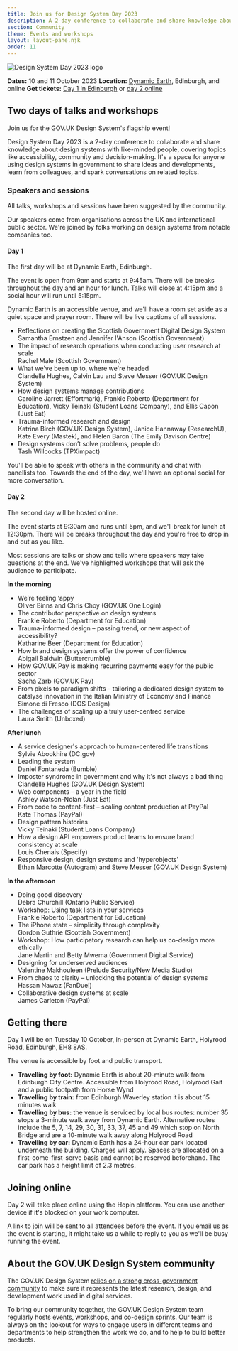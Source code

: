 ```yaml
---
title: Join us for Design System Day 2023
description: A 2-day conference to collaborate and share knowledge about design systems with like-minded people.
section: Community
theme: Events and workshops
layout: layout-pane.njk
order: 11
---
```


<img src="/community/images/dsd23-announcement-banner.svg" alt="Design System Day 2023 logo" class="app-image--no-border govuk-!-margin-bottom-6" loading="lazy">

**Dates:** 10 and 11 October 2023
**Location:** <a href="https://dynamicearth.org.uk/plan-your-visit/getting-here/">Dynamic Earth</a>, Edinburgh, and online
**Get tickets:** <a href="https://www.eventbrite.co.uk/e/714571050247?aff=oddtdtcreator">Day 1 in Edinburgh</a> or <a href="https://www.eventbrite.co.uk/e/714592022977?aff=oddtdtcreator">day 2 online</a>

<!--

Setting the following convention:
    /community/design-system-day/ always describes the upcoming event or the event in general
    /community/design-system-day-[year]/ is the archive page for an event which collects the videos, slides and notes for a particular conference

This means that hyperlinks to /community/design-system-day/ can always encourage ticket sales or mailing list subscriptions.

-->

## Two days of talks and workshops

Join us for the GOV.UK Design System's flagship event!

Design System Day 2023 is a 2-day conference to collaborate and share knowledge about design systems with like-minded people, covering topics like accessibility, community and decision-making. It's a space for anyone using design systems in government to share ideas and developments, learn from colleagues, and spark conversations on related topics.

### Speakers and sessions

All talks, workshops and sessions have been suggested by the community. 

Our speakers come from organisations across the UK and international public sector. We're joined by folks working on design systems from notable companies too.

#### Day 1

The first day will be at Dynamic Earth, Edinburgh. 

The event is open from 9am and starts at 9:45am. There will be breaks throughout the day and an hour for lunch. Talks will close at 4:15pm and a social hour will run until 5:15pm.

Dynamic Earth is an accessible venue, and we'll have a room set aside as a quiet space and prayer room. There will be live captions of all sessions.

- Reflections on creating the Scottish Government Digital Design System<br>Samantha Ernstzen and Jennifer I'Anson (Scottish Government)
- The impact of research operations when conducting user research at scale<br>Rachel Male (Scottish Government)
- What we've been up to, where we're headed<br>Ciandelle Hughes, Calvin Lau and Steve Messer (GOV.UK Design System)
- How design systems manage contributions<br>Caroline Jarrett (Effortmark), Frankie Roberto (Department for Education), Vicky Teinaki (Student Loans Company), and Ellis Capon (Just Eat)
- Trauma-informed research and design<br>Katrina Birch (GOV.UK Design System), Janice Hannaway (ResearchU), Kate Every (Mastek), and Helen Baron (The Emily Davison Centre)
- Design systems don’t solve problems, people do<br>Tash Willcocks (TPXimpact)

You'll be able to speak with others in the community and chat with panellists too. Towards the end of the day, we'll have an optional social for more conversation.

#### Day 2

The second day will be hosted online. 

The event starts at 9:30am and runs until 5pm, and we'll break for lunch at 12:30pm. There will be breaks throughout the day and you're free to drop in and out as you like. 

Most sessions are talks or show and tells where speakers may take questions at the end. We've highlighted workshops that will ask the audience to participate.

**In the morning**

- We’re feeling ‘appy<br>Oliver Binns and Chris Choy (GOV.UK One Login)
- The contributor perspective on design systems<br>Frankie Roberto (Department for Education)
- Trauma-informed design – passing trend, or new aspect of accessibility?<br>Katharine Beer (Department for Education)
- How brand design systems offer the power of confidence<br>Abigail Baldwin (Buttercrumble)
- How GOV.UK Pay is making recurring payments easy for the public sector<br>Sacha Zarb (GOV.UK Pay)
- From pixels to paradigm shifts – tailoring a dedicated design system to catalyse innovation in the Italian Ministry of Economy and Finance<br>Simone di Fresco (DOS Design)
- The challenges of scaling up a truly user-centred service<br>Laura Smith (Unboxed)

**After lunch**

- A service designer's approach to human-centered life transitions<br>Sylvie Abookhire (DC.gov)
- Leading the system<br>Daniel Fontaneda (Bumble)
- Imposter syndrome in government and why it's not always a bad thing<br>Ciandelle Hughes (GOV.UK Design System)
- Web components – a year in the field<br>Ashley Watson-Nolan (Just Eat)
- From code to content-first – scaling content production at PayPal<br>Kate Thomas (PayPal)
- Design pattern histories<br>Vicky Teinaki (Student Loans Company)
- How a design API empowers product teams to ensure brand consistency at scale<br>Louis Chenais (Specify)
- Responsive design, design systems and 'hyperobjects'<br>Ethan Marcotte (Autogram) and Steve Messer (GOV.UK Design System) 

**In the afternoon**

- Doing good discovery<br>Debra Churchill (Ontario Public Service)
- Workshop: Using task lists in your services<br>Frankie Roberto (Department for Education)
- The iPhone state – simplicity through complexity<br>Gordon Guthrie (Scottish Government)
- Workshop: How participatory research can help us co-design more ethically<br>Jane Martin and Betty Mwema (Government Digital Service)
- Designing for underserved audiences<br>Valentine Makhouleen (Prelude Security/New Media Studio)
- From chaos to clarity – unlocking the potential of design systems<br>Hassan Nawaz (FanDuel)
- Collaborative design systems at scale<br>James Carleton (PayPal)

## Getting there

Day 1 will be on Tuesday 10 October, in-person at Dynamic Earth, Holyrood Road, Edinburgh, EH8 8AS.

The venue is accessible by foot and public transport. 

- **Travelling by foot:** Dynamic Earth is about 20-minute walk from Edinburgh City Centre. Accessible from Holyrood Road, Holyrood Gait and a public footpath from Horse Wynd
- **Travelling by train:** from Edinburgh Waverley station it is about 15 minutes walk
- **Travelling by bus:** the venue is serviced by local bus routes: number 35 stops a 3-minute walk away from Dynamic Earth. Alternative routes include the 5, 7, 14, 29, 30, 31, 33, 37, 45 and 49 which stop on North Bridge and are a 10-minute walk away along Holyrood Road
- **Travelling by car:** Dynamic Earth has a 24-hour car park located underneath the building. Charges will apply. Spaces are allocated on a first-come-first-serve basis and cannot be reserved beforehand. The car park has a height limit of 2.3 metres.

## Joining online

Day 2 will take place online using the Hopin platform. You can use another device if it's blocked on your work computer.

A link to join will be sent to all attendees before the event. If you email us as the event is starting, it might take us a while to reply to you as we'll be busy running the event.

## About the GOV.UK Design System community

The GOV.UK Design System <a href="/community/">relies on a strong cross-government community</a> to make sure it represents the latest research, design, and development work used in digital services.

To bring our community together, the GOV.UK Design System team regularly hosts events, workshops, and co-design sprints. Our team is always on the lookout for ways to engage users in different teams and departments to help strengthen the work we do, and to help to build better products.
